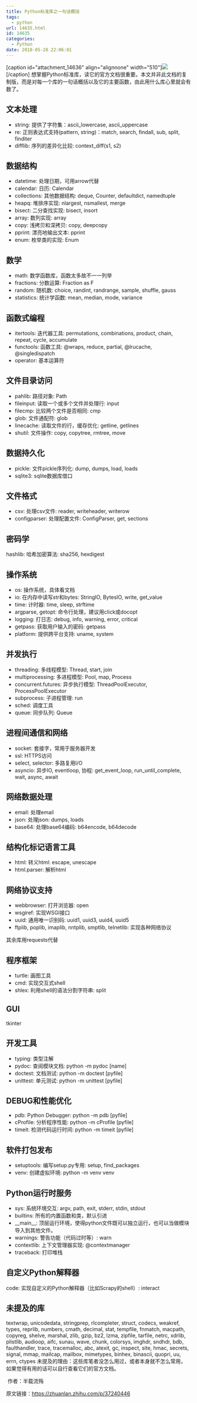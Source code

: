 ```yaml
---
title: Python标准库之一句话概括
tags:
  - python
url: 14635.html
id: 14635
categories:
  - Python
date: 2018-05-28 22:06:01
---
```


\[caption id="attachment_14636" align="alignnone" width="510"\]![](http://blog.echo.cool/wp-content/uploads/2018/05/unnamed-file-99.jpg) \[/caption\] 想掌握Python标准库，读它的官方文档很重要。本文并非此文档的复制版，而是对每一个库的一句话概括以及它的主要函数，由此用什么库心里就会有数了。

文本处理
----

*   string: 提供了字符集：ascii\_lowercase, ascii\_uppercase
*   re: 正则表达式支持(pattern, string)：match, search, findall, sub, split, finditer
*   difflib: 序列的差异化比较: context_diff(s1, s2)

数据结构
----

*   datetime: 处理日期，可用arrow代替
*   calendar: 日历: Calendar
*   collections: 其他数据结构: deque, Counter, defaultdict, namedtuple
*   heapq: 堆排序实现: nlargest, nsmallest, merge
*   bisect: 二分查找实现: bisect, insort
*   array: 数列实现: array
*   copy: 浅拷贝和深拷贝: copy, deepcopy
*   pprint: 漂亮地输出文本: pprint
*   enum: 枚举类的实现: Enum

数学
--

*   math: 数学函数库，函数太多故不一一列举
*   fractions: 分数运算: Fraction as F
*   random: 随机数: choice, randint, randrange, sample, shuffle, gauss
*   statistics: 统计学函数: mean, median, mode, variance

函数式编程
-----

*   itertools: 迭代器工具: permutations, combinations, product, chain, repeat, cycle, accumulate
*   functools: 函数工具: @wraps, reduce, partial, @lrucache, @singledispatch
*   operator: 基本运算符

文件目录访问
------

*   pahlib: 路径对象: Path
*   fileinput: 读取一个或多个文件并处理行: input
*   filecmp: 比较两个文件是否相同: cmp
*   glob: 文件通配符: glob
*   linecache: 读取文件的行，缓存优化: getline, getlines
*   shutil: 文件操作: copy, copytree, rmtree, move

数据持久化
-----

*   pickle: 文件pickle序列化: dump, dumps, load, loads
*   sqlite3: sqlite数据库借口

文件格式
----

*   csv: 处理csv文件: reader, writeheader, writerow
*   configparser: 处理配置文件: ConfigParser, get, sections

密码学
---

hashlib: 哈希加密算法: sha256, hexdigest

操作系统
----

*   os: 操作系统，具体看文档
*   io: 在内存中读写str和bytes: StringIO, BytesIO, write, get_value
*   time: 计时器: time, sleep, strftime
*   argparse, getopt: 命令行处理，建议用click或docopt
*   logging: 打日志: debug, info, warning, error, critical
*   getpass: 获取用户输入的密码: getpass
*   platform: 提供跨平台支持: uname, system

并发执行
----

*   threading: 多线程模型: Thread, start, join
*   multiprocessing: 多进程模型: Pool, map, Process
*   concurrent.futures: 异步执行模型: ThreadPoolExecutor, ProcessPoolExecutor
*   subprocess: 子进程管理: run
*   sched: 调度工具
*   queue: 同步队列: Queue

进程间通信和网络
--------

*   socket: 套接字，常用于服务器开发
*   ssl: HTTPS访问
*   select, selector: 多路复用I/O
*   asyncio: 异步IO, eventloop, 协程: get\_event\_loop, run\_until\_complete, wait, async, await

网络数据处理
------

*   email: 处理email
*   json: 处理json: dumps, loads
*   base64: 处理base64编码: b64encode, b64decode

结构化标记语言工具
---------

*   html: 转义html: escape, unescape
*   html.parser: 解析html

网络协议支持
------

*   webbrowser: 打开浏览器: open
*   wsgiref: 实现WSGI接口
*   uuid: 通用唯一识别码: uuid1, uuid3, uuid4, uuid5
*   ftplib, poplib, imaplib, nntplib, smptlib, telnetlib: 实现各种网络协议

其余库用requests代替

程序框架
----

*   turtle: 画图工具
*   cmd: 实现交互式shell
*   shlex: 利用shell的语法分割字符串: split

GUI
---

tkinter

开发工具
----

*   typing: 类型注解
*   pydoc: 查阅模块文档: python -m pydoc \[name\]
*   doctest: 文档测试: python -m doctest \[pyfile\]
*   unittest: 单元测试: python -m unittest \[pyfile\]

DEBUG和性能优化
----------

*   pdb: Python Debugger: python -m pdb \[pyfile\]
*   cProfile: 分析程序性能: python -m cProfile \[pyfile\]
*   timeit: 检测代码运行时间: python -m timeit \[pyfile\]

软件打包发布
------

*   setuptools: 编写setup.py专用: setup, find_packages
*   venv: 创建虚拟环境: python -m venv venv

Python运行时服务
-----------

*   sys: 系统环境交互: argv, path, exit, stderr, stdin, stdout
*   builtins: 所有的内置函数和类，默认引进
*   \_\_main\_\_: 顶层运行环境，使得python文件既可以独立运行，也可以当做模块导入到其他文件。
*   warnings: 警告功能（代码过时等）: warn
*   contextlib: 上下文管理器实现: @contextmanager
*   traceback: 打印堆栈

自定义Python解释器
------------

code: 实现自定义的Python解释器（比如Scrapy的shell）: interact

未提及的库
-----

textwrap, unicodedata, stringprep, rlcompleter, struct, codecs, weakref, types, reprlib, numbers, cmath, decimal, stat, tempfile, fnmatch, macpath, copyreg, shelve, marshal, zlib, gzip, bz2, lzma, zipfile, tarfile, netrc, xdrlib, plistlib, audioop, aifc, sunau, wave, chunk, colorsys, imghdr, sndhdr, bdb, faulthandler, trace, tracemalloc, abc, atexit, gc, inspect, site, hmac, secrets, signal, mmap, mailcap, mailbox, mimetypes, binhex, binascii, quopri, uu, errn, ctypes 未提及的理由：这些库笔者没怎么用过，或者本身就不怎么常用，如果觉得有用的话可以自行查看它们的官方文档。

 作者：半载流殇

原文链接：https://zhuanlan.zhihu.com/p/37240446